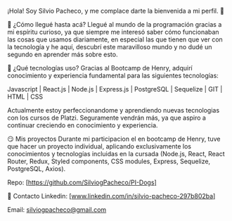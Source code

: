 ¡Hola! Soy Silvio Pacheco, y me complace darte la bienvenida a mi perfil. 👋

🤨 ¿Cómo llegué hasta acá?
Llegué al mundo de la programación gracias a mi espíritu curioso, ya que siempre me interesó saber cómo funcionaban las cosas que usamos diariamente, en especial las que tienen que ver con la tecnología y he aquí, descubrí este maravilloso mundo y no dudé un segundo en aprender más sobre esto.

🤔 ¿Qué tecnologías uso?
Gracias al Bootcamp de Henry, adquirí conocimiento y experiencia fundamental para las siguientes tecnologías:

Javascript | React.js | Node.js | Express.js | PostgreSQL | Sequelize | GIT | HTML | CSS

Actualmente estoy perfeccionandome y aprendiendo nuevas tecnologias con los cursos de Platzi. Seguramente vendrán más, ya que aspiro a continuar creciendo en conocimiento y experiencia.


😏 Mis proyectos
Durante mi participacion el en bootcamp de Henry, tuve que hacer un proyecto individual, aplicando exclusivamente los conocimientos y tecnologías incluidas en la cursada (Node.js, React, React Router, Redux, Styled components, CSS modules, Express, Sequelize, PostgreSQL, Axios).

Repo: [https://github.com/SilviogPacheco/PI-Dogs]


📲 Contacto
Linkedin: [www.linkedin.com/in/silvio-pacheco-297b802ba]

Email: silviogpacheco@gmail.com

